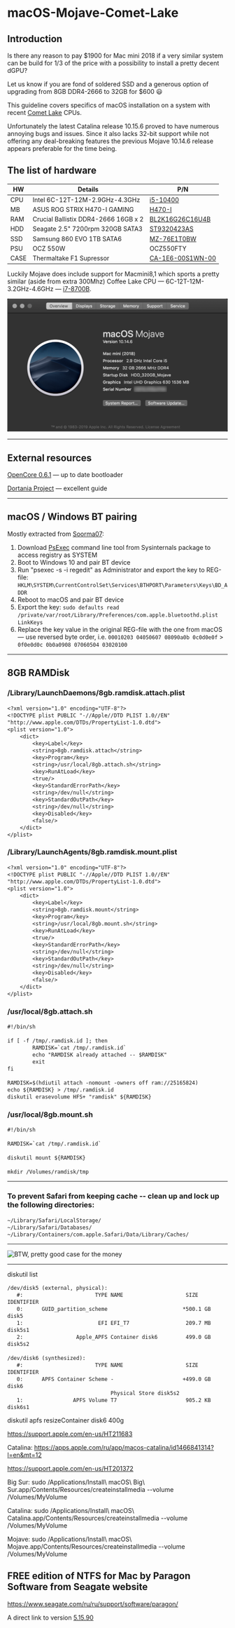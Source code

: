 # macOS-Mojave-Comet-Lake

## Introduction

Is there any reason to pay $1900 for Mac mini 2018 if a very similar system can be build for 1/3 of the price with a possibility to install a pretty decent dGPU?

Let us know if you are fond of soldered SSD and a generous option of upgrading from 8GB DDR4-2666 to 32GB for $600 😃

This guideline covers specifics of macOS installation on a system with recent [Comet Lake](https://ark.intel.com/content/www/ru/ru/ark/products/codename/90354/comet-lake.html) CPUs.

Unfortunately the latest Catalina release 10.15.6 proved to have numerous annoying bugs and issues. Since it also lacks 32-bit support while not offering any deal-breaking features the previous Mojave 10.14.6 release appears preferable for the time being.

## The list of hardware

| HW | Details | P/N |
| --- | --- | --- |
| CPU | Intel 6C-12T-12M-2.9GHz-4.3GHz | [i5-10400](https://ark.intel.com/content/www/us/en/ark/products/199271/intel-core-i5-10400-processor-12m-cache-up-to-4-30-ghz.html) |
| MB | ASUS ROG STRIX H470-I GAMING | [H470-I](https://www.asus.com/Motherboards/ROG-STRIX-H470-I-GAMING/) |
| RAM | Crucial Ballistix DDR4-2666 16GB x 2 | [BL2K16G26C16U4B](https://www.crucial.com/memory/ddr4/bl2k16g26c16u4b) |
| HDD | Seagate 2.5" 7200rpm 320GB SATA3 | [ST9320423AS](https://www.seagate.com/staticfiles/support/disc/manuals/notebook/momentus/7200.4%20(Holliday)/100534376a.pdf) |
| SSD | Samsung 860 EVO 1TB SATA6 | [MZ-76E1T0BW](https://www.samsung.com/semiconductor/minisite/ssd/product/consumer/860evo/) |
| PSU | OCZ 550W | OCZ550FTY |
| CASE | Thermaltake F1 Supressor | [CA-1E6-00S1WN-00](https://www.thermaltake.com/suppressor-f1.html) |

Luckily Mojave does include support for Macmini8,1 which sports a pretty similar (aside from extra 300Mhz) Coffee Lake CPU — 6C-12T-12M-3.2GHz-4.6GHz — [i7-8700B](https://ark.intel.com/content/www/us/en/ark/products/134905/intel-core-i7-8700b-processor-12m-cache-up-to-4-60-ghz.html).

![About This Mac](./ATM-10.14.6.png)

---

## External resources

[OpenCore 0.6.1](https://github.com/acidanthera/OpenCorePkg/releases) — up to date bootloader

[Dortania Project](https://dortania.github.io/OpenCore-Install-Guide/config.plist/comet-lake.html) — excellent guide

---

## macOS / Windows BT pairing

Mostly extracted from [Soorma07](https://github.com/Soorma07/OS-X-Bluetooth-Pairing-Value-To-Windows-Value):

1.	Download [PsExec](https://docs.microsoft.com/en-us/sysinternals/downloads/psexec) command line tool from Sysinternals package to access registry as SYSTEM
2.	Boot to Windows 10 and pair BT device
3.	Run "psexec -s -i regedit" as Administrator and export the key to REG-file:
	`HKLM\SYSTEM\CurrentControlSet\Services\BTHPORT\Parameters\Keys\BD_ADDR`
4.	Reboot to macOS and pair BT device
5.	Export the key:
	`sudo defaults read /private/var/root/Library/Preferences/com.apple.bluetoothd.plist LinkKeys`
6.	Replace the key value in the original REG-file with the one from macOS — use reversed byte order, i.e.
	`00010203 04050607 08090a0b 0c0d0e0f` > `0f0e0d0c 0b0a0908 07060504 03020100`

---

## 8GB RAMDisk

### /Library/LaunchDaemons/8gb.ramdisk.attach.plist

```
<?xml version="1.0" encoding="UTF-8"?>
<!DOCTYPE plist PUBLIC "-//Apple//DTD PLIST 1.0//EN" "http://www.apple.com/DTDs/PropertyList-1.0.dtd">
<plist version="1.0">
	<dict>
		<key>Label</key>
		<string>8gb.ramdisk.attach</string>
		<key>Program</key>
		<string>/usr/local/8gb.attach.sh</string>
		<key>RunAtLoad</key>
		<true/>
		<key>StandardErrorPath</key>
		<string>/dev/null</string>
		<key>StandardOutPath</key>
		<string>/dev/null</string>
		<key>Disabled</key>
		<false/>
	</dict>
</plist>
```

### /Library/LaunchAgents/8gb.ramdisk.mount.plist

```
<?xml version="1.0" encoding="UTF-8"?>
<!DOCTYPE plist PUBLIC "-//Apple//DTD PLIST 1.0//EN" "http://www.apple.com/DTDs/PropertyList-1.0.dtd">
<plist version="1.0">
	<dict>
		<key>Label</key>
		<string>8gb.ramdisk.mount</string>
		<key>Program</key>
		<string>/usr/local/8gb.mount.sh</string>
		<key>RunAtLoad</key>
		<true/>
		<key>StandardErrorPath</key>
		<string>/dev/null</string>
		<key>StandardOutPath</key>
		<string>/dev/null</string>
		<key>Disabled</key>
		<false/>
	</dict>
</plist>
```

### /usr/local/8gb.attach.sh

```
#!/bin/sh

if [ -f /tmp/.ramdisk.id ]; then
        RAMDISK=`cat /tmp/.ramdisk.id`
        echo "RAMDISK already attached -- $RAMDISK"
        exit
fi

RAMDISK=$(hdiutil attach -nomount -owners off ram://25165824)
echo ${RAMDISK} > /tmp/.ramdisk.id
diskutil erasevolume HFS+ "ramdisk" ${RAMDISK}
```

### /usr/local/8gb.mount.sh

```
#!/bin/sh

RAMDISK=`cat /tmp/.ramdisk.id`

diskutil mount ${RAMDISK}

mkdir /Volumes/ramdisk/tmp
```

---

### To prevent Safari from keeping cache -- clean up and lock up the following directories:

```
~/Library/Safari/LocalStorage/
~/Library/Safari/Databases/
~/Library/Containers/com.apple.Safari/Data/Library/Caches/
```

---

![BTW, pretty good case for the money](https://thermaltake.azureedge.net/pub/media/catalog/product/cache/25e62158742be0ef47d2055284094406/db/imgs/pdt/gallery/CA-1E6-00S1WN-00_8f69b8e1d8f149b89087f802f5a29e35.jpg)

---

diskutil list

```
/dev/disk5 (external, physical):
   #:                       TYPE NAME                    SIZE       IDENTIFIER
   0:      GUID_partition_scheme                        *500.1 GB   disk5
   1:                        EFI EFI_T7                  209.7 MB   disk5s1
   2:                 Apple_APFS Container disk6         499.0 GB   disk5s2

/dev/disk6 (synthesized):
   #:                       TYPE NAME                    SIZE       IDENTIFIER
   0:      APFS Container Scheme -                      +499.0 GB   disk6
                                 Physical Store disk5s2
   1:                APFS Volume T7                      905.2 KB   disk6s1
```

diskutil apfs resizeContainer disk6 400g

https://support.apple.com/en-us/HT211683

Catalina:
https://apps.apple.com/ru/app/macos-catalina/id1466841314?l=en&mt=12


https://support.apple.com/en-us/HT201372

Big Sur:
sudo /Applications/Install\ macOS\ Big\ Sur.app/Contents/Resources/createinstallmedia --volume /Volumes/MyVolume

Catalina:
sudo /Applications/Install\ macOS\ Catalina.app/Contents/Resources/createinstallmedia --volume /Volumes/MyVolume

Mojave:
sudo /Applications/Install\ macOS\ Mojave.app/Contents/Resources/createinstallmedia --volume /Volumes/MyVolume


## FREE edition of NTFS for Mac by Paragon Software from Seagate website

https://www.seagate.com/ru/ru/support/software/paragon/

A direct link to version [5.15.90](https://www.seagate.com/files/www-content/support-content/external-products/backup-plus/_shared/downloads/NTFS_Paragon_Driver.dmg)

